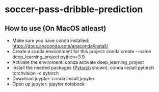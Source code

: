 # soccer-pass-dribble-prediction

## How to use (On MacOS atleast)
- Make sure you have conda installed: https://docs.anaconda.com/anaconda/install/
- Create a conda environment for this project: conda create --name deep_learning_project python=3.9
- Activate the enviroment: conda activate deep_learning_project
- Install the needed packages ([Pytorch](https://pytorch.org/get-started/locally/) shown): conda install pytorch torchvision -c pytorch
- Download juypter: conda install jupyter
- Open up jupyter: jupyter notebook
